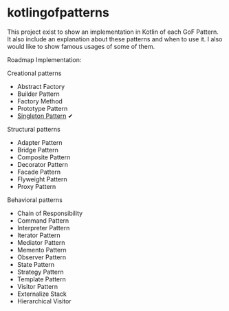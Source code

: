 # kotlingofpatterns

This project exist to show an implementation in Kotlin of each GoF Pattern. It also include an explanation about these patterns and when to use it. I also would like to show famous usages of some of them. 

Roadmap Implementation:

Creational patterns
- Abstract Factory
- Builder Pattern
- Factory Method
- Prototype Pattern
- [Singleton Pattern](https://github.com/anatideo/kotlingofpatterns/tree/master/app/src/main/java/com/anatideo/kotlingofpatterns/creational/singleton) ✔

Structural patterns
- Adapter Pattern
- Bridge Pattern
- Composite Pattern
- Decorator Pattern
- Facade Pattern
- Flyweight Pattern
- Proxy Pattern

Behavioral patterns
- Chain of Responsibility
- Command Pattern
- Interpreter Pattern
- Iterator Pattern
- Mediator Pattern
- Memento Pattern
- Observer Pattern
- State Pattern
- Strategy Pattern
- Template Pattern
- Visitor Pattern
- Externalize Stack
- Hierarchical Visitor

